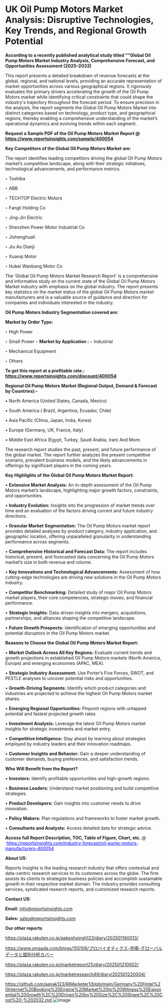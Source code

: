 # UK Oil Pump Motors Market Analysis: Disruptive Technologies, Key Trends, and Regional Growth Potential

<strong>According to a recently published analytical study titled ""Global Oil Pump Motors Market Industry Analysis, Comprehensive Forecast, and Opportunities Assessment (2025–2032)</strong>

This report presents a detailed breakdown of revenue forecasts at the global, regional, and national levels, providing an accurate representation of market opportunities across various geographical regions. It rigorously evaluates the primary drivers accelerating the growth of the Oil Pump Motors market while identifying critical constraints that could shape the industry's trajectory throughout the forecast period. To ensure precision in the analysis, the report segments the Global Oil Pump Motors Market into distinct categories based on technology, product type, and geographical regions, thereby enabling a comprehensive understanding of the market’s operational dynamics and evolving trends within each segment.

<strong>Request a Sample PDF of the Oil Pump Motors Market Report </strong><strong>@<a href=https://www.reportsinsights.com/sample/400054 style=color:#0000ff;> https://www.reportsinsights.com/sample/400054</a></strong></font>

<strong>Key Competitors of the Global Oil Pump Motors Market are:</strong>

The report identifies leading competitors driving the global Oil Pump Motors market’s competitive landscape, along with their strategic initiatives, technological advancements, and performance metrics.

‣ Toshiba

‣ ABB

‣ TECHTOP Electric Motors

‣ Fangli Holding Co

‣ Jing-Jin Electric

‣ Shenzhen Power Motor Industrial Co

‣ Jishenghuali

‣ Jiu Ao Dianji

‣ Xuanqi Motor

‣ Hubei Wanbang Motor Co

The ‘Global Oil Pump Motors Market Research Report’ is a comprehensive and informative study on the current state of the Global Oil Pump Motors Market industry with emphasis on the global industry. The report presents key statistics on the market status of the global Oil Pump Motors market manufacturers and is a valuable source of guidance and direction for companies and individuals interested in the industry.

<strong>Oil Pump Motors Industry Segmentation covered are:</strong>

<strong>Market by Order Type: </strong>

‣ High Power

‣ Small Power
‣ 
<strong>Market by Application :</strong>
‣ Industrial

‣ Mechanical Equipment

‣ Others

<strong>To get this report at a profitable rate.: <a href=https://www.reportsinsights.com/discount/400054 style=color:#0000ff;>https://www.reportsinsights.com/discount/400054</a></strong></font>

<strong>Regional Oil Pump Motors Market (Regional Output, Demand &amp; Forecast by Countries):-</strong>

• North America (United States, Canada, Mexico)

• South America ( Brazil, Argentina, Ecuador, Chile)

• Asia Pacific (China, Japan, India, Korea)

• Europe (Germany, UK, France, Italy)

• Middle East Africa (Egypt, Turkey, Saudi Arabia, Iran) And More.

The research report studies the past, present, and future performance of the global market. The report further analyzes the present competitive scenario, prevalent business models, and the likely advancements in offerings by significant players in the coming years.

<strong>Key Highlights of the Global Oil Pump Motors Market Report:</strong>

• <strong>Extensive Market Analysis:</strong> An in-depth assessment of the Oil Pump Motors market’s landscape, highlighting major growth factors, constraints, and opportunities.

• <strong>Industry Evolution:</strong> Insights into the progression of market trends over time and an evaluation of the factors driving current and future industry directions.

• <strong>Granular Market Segmentation:</strong> The Oil Pump Motors market report provides detailed analyses by product category, industry application, and geographic location, offering unparalleled granularity in understanding performance across segments.

• <strong>Comprehensive Historical and Forecast Data:</strong> The report includes historical, present, and forecasted data concerning the Oil Pump Motors market’s size in both revenue and volume.

• <strong>Key Innovations and Technological Advancements:</strong> Assessment of how cutting-edge technologies are driving new solutions in the Oil Pump Motors industry.

• <strong>Competitor Benchmarking:</strong> Detailed study of major Oil Pump Motors market players, their core competencies, strategic moves, and financial performance.

• <strong>Strategic Insights:</strong> Data-driven insights into mergers, acquisitions, partnerships, and alliances shaping the competitive landscape.

• <strong>Future Growth Prospects:</strong> Identification of emerging opportunities and potential disruptors in the Oil Pump Motors market.

<strong>Reasons to Choose the Global Oil Pump Motors Market Report:</strong>

• <strong>Market Outlook Across All Key Regions:</strong> Evaluate current trends and growth projections in established Oil Pump Motors markets (North America, Europe) and emerging economies (APAC, MEA).

• <strong>Strategic Industry Assessment:</strong> Use Porter’s Five Forces, SWOT, and PESTLE analyses to uncover potential risks and opportunities.

• <strong>Growth-Driving Segments:</strong> Identify which product categories and industries are projected to achieve the highest Oil Pump Motors market shares.

• <strong>Emerging Regional Opportunities:</strong> Pinpoint regions with untapped potential and fastest projected growth rates.

• <strong>Investment Analysis:</strong> Leverage the latest Oil Pump Motors market insights for strategic investments and market entry.

• <strong>Competitive Intelligence:</strong> Stay ahead by learning about strategies employed by industry leaders and their innovation roadmaps.

• <strong>Customer Insights and Behavior:</strong> Gain a deeper understanding of customer demands, buying preferences, and satisfaction trends.

<strong>Who Will Benefit from the Report?</strong>

• <strong>Investors:</strong> Identify profitable opportunities and high-growth regions.

• <strong>Business Leaders:</strong> Understand market positioning and build competitive strategies.

• <strong>Product Developers:</strong> Gain insights into customer needs to drive innovation.

• <strong>Policy Makers:</strong> Plan regulations and frameworks to foster market growth.

• <strong>Consultants and Analysts:</strong> Access detailed data for strategic advice.
</ul>
<strong>Access full Report Description, TOC, Table of Figure, Chart, etc. </strong>@  <a href=https://reportsinsights.com/industry-forecast/oil-pump-motors-manufacturers-400054 style=color:#0000ff;>https://reportsinsights.com/industry-forecast/oil-pump-motors-manufacturers-400054</a></font>

<strong><strong>About US</strong>:</strong>

Reports Insights is the leading research industry that offers contextual and data-centric research services to its customers across the globe. The firm assists its clients to strategize business policies and accomplish sustainable growth in their respective market domain. The industry provides consulting services, syndicated research reports, and customized research reports.

<strong>Contact US:</strong>

<p class=""""><b>Email:</b> <a href=mailto:info@reportsinsights.com>info@reportsinsights.com</a></p>
<p class=""""><b>Sales:</b> <a href=mailto:sales@reportsinsights.com>sales@reportsinsights.com</a></p>

<strong>Our other reports</strong>

<a href=https://plaza.rakuten.co.jp/aakeshsingh123/diary/202501160013/>https://plaza.rakuten.co.jp/aakeshsingh123/diary/202501160013/</a>

<a href=https://www.omaada.com/blogs/155106/プロバイオティクス-市場-グローバルデータと国別分析カバー>https://www.omaada.com/blogs/155106/プロバイオティクス-市場-グローバルデータと国別分析カバー</a>

<a href=https://plaza.rakuten.co.jp/marketreport25/diary/202501210002/>https://plaza.rakuten.co.jp/marketreport25/diary/202501210002/</a>

<a href=https://plaza.rakuten.co.jp/marketresearch49/diary/202501220004/>https://plaza.rakuten.co.jp/marketresearch49/diary/202501220004/</a>

<a href=https://github.com/aanak123/RIMarketer1/blob/main/Germany%20Hotel%20Internet%20Booking%20Engine%20Market%20to%20Witness%20Exponential%20Growth%2C%20Driven%20by%20Size%2C%20Share%2C%20Cost%20-%202032.md>https://github.com/aanak123/RIMarketer1/blob/main/Germany%20Hotel%20Internet%20Booking%20Engine%20Market%20to%20Witness%20Exponential%20Growth%2C%20Driven%20by%20Size%2C%20Share%2C%20Cost%20-%202032.md</a>
![image](https://github.com/user-attachments/assets/f8ec0429-fa1e-4ed8-b103-184e9ecdd1c0)
